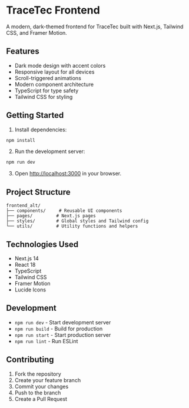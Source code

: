 # TraceTec Frontend

A modern, dark-themed frontend for TraceTec built with Next.js, Tailwind CSS, and Framer Motion.

## Features

- Dark mode design with accent colors
- Responsive layout for all devices
- Scroll-triggered animations
- Modern component architecture
- TypeScript for type safety
- Tailwind CSS for styling

## Getting Started

1. Install dependencies:
```bash
npm install
```

2. Run the development server:
```bash
npm run dev
```

3. Open [http://localhost:3000](http://localhost:3000) in your browser.

## Project Structure

```
frontend_alt/
├── components/     # Reusable UI components
├── pages/         # Next.js pages
├── styles/        # Global styles and Tailwind config
└── utils/         # Utility functions and helpers
```

## Technologies Used

- Next.js 14
- React 18
- TypeScript
- Tailwind CSS
- Framer Motion
- Lucide Icons

## Development

- `npm run dev` - Start development server
- `npm run build` - Build for production
- `npm run start` - Start production server
- `npm run lint` - Run ESLint

## Contributing

1. Fork the repository
2. Create your feature branch
3. Commit your changes
4. Push to the branch
5. Create a Pull Request 